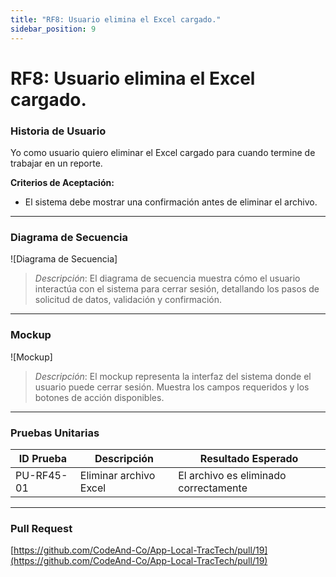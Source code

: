 ```yaml
---
title: "RF8: Usuario elimina el Excel cargado."  
sidebar_position: 9
---
```


# RF8: Usuario elimina el Excel cargado.

### Historia de Usuario

Yo como usuario quiero eliminar el Excel cargado para cuando termine de trabajar en un reporte.

  **Criterios de Aceptación:**
  - El sistema debe mostrar una confirmación antes de eliminar el archivo.

---

### Diagrama de Secuencia

![Diagrama de Secuencia] 

> *Descripción*: El diagrama de secuencia muestra cómo el usuario interactúa con el sistema para cerrar sesión, detallando los pasos de solicitud de datos, validación y confirmación.

---

### Mockup

![Mockup]

> *Descripción*: El mockup representa la interfaz del sistema donde el usuario puede cerrar sesión. Muestra los campos requeridos y los botones de acción disponibles.

---

### Pruebas Unitarias 
| ID Prueba | Descripción | Resultado Esperado |
|-----------|-------------|--------------------|
|PU-RF45-01|Eliminar archivo Excel|El archivo es eliminado correctamente|

---

### Pull Request
[https://github.com/CodeAnd-Co/App-Local-TracTech/pull/19](https://github.com/CodeAnd-Co/App-Local-TracTech/pull/19)
